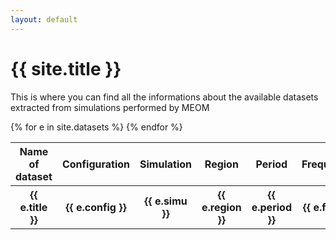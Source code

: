 ```yaml
---
layout: default
---
```


# {{ site.title }}

This is where you can find all the informations about the available datasets extracted from simulations performed by MEOM

<table>
  <thead>
      <tr>
          <th> Name of dataset</th>
          <th> Configuration</th>
          <th> Simulation</th>
          <th> Region</th>
          <th> Period</th>
          <th> Frequency</th>
          <th> Variables</th>
          <th> Size</th>
          <th> Opendap link</th>
          <th> Cal path</th>
          <th> GRICAD path</th>
          <th> Adastra path</th>
      </tr>  
  </thead>
  <tbody>
  {% for e in site.datasets %}
      <tr>
          <th>{{ e.title }}</th>
          <th>{{ e.config }}</th>
          <th>{{ e.simu }}</th>
          <th>{{ e.region }}</th>
          <th>{{ e.period }}</th>
          <th>{{ e.freq }}</th>
          <th>{{ e.vars }}</th>
          <th>{{ e.size }}</th>
          <th>{{ e.opendap }}</th>
          <th>{{ e.cal1 }}</th>
          <th>{{ e.gricad }}</th>
          <th>{{ e.adastra }}</th>
      </tr>
  {% endfor %}
  </tbody>
</table>

